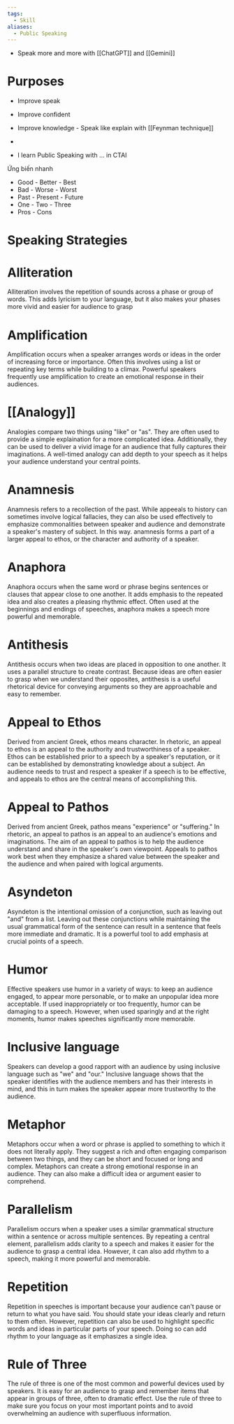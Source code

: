 ```yaml
---
tags:
  - Skill
aliases:
  - Public Speaking
---
```

- Speak more and more with [[ChatGPT]] and [[Gemini]]

# Purposes

- Improve speak
- Improve confident
- Improve knowledge - Speak like explain with [[Feynman technique]]
- 

- I learn Public Speaking with ... in CTAI

Ứng biến nhanh

- Good - Better - Best
- Bad - Worse - Worst
- Past - Present - Future
- One - Two - Three
- Pros - Cons

# Speaking Strategies

# Alliteration

Alliteration involves the repetition of sounds across a phase or group of words. This adds lyricism to your language, but it also makes your phases more vivid and easier for audience to grasp

# Amplification

Amplification occurs when a speaker arranges words or ideas in the order of increasing force or importance. Often this involves using a list or repeating key terms while building to a climax. Powerful speakers frequently use amplification to create an emotional response in their audiences.

# [[Analogy]]

Analogies compare two things using "like" or "as". They are often used to provide a simple explaination for a more complicated idea.
Additionally, they can be used to deliver a vivid image for an audience that fully captures their imaginations. A well-timed analogy can add depth to your speech as it helps your audience understand your central points.

# Anamnesis

Anamnesis refers to a recollection of the past. While appeeals to history can sometimes involve logical fallacies, they can also be used effectively to emphasize commonalities between speaker and audience and demonstrate a speaker's mastery of subject. In this way. anamnesis forms a part of a larger appeal to ethos, or the character and authority of a speaker.

# Anaphora

Anaphora occurs when the same word or phrase begins sentences or clauses that appear close to one another. It adds emphasis to the repeated idea and also creates a pleasing rhythmic effect. Often used at the beginnings and endings of speeches, anaphora makes a speech more powerful and memorable.

# Antithesis

Antithesis occurs when two ideas are placed in opposition to one another. It uses a parallel structure to create contrast. Because ideas are often easier to grasp when we understand their opposites, antithesis is a useful rhetorical device for conveying arguments so they are approachable and easy to remember. 

# Appeal to Ethos

Derived from ancient Greek, ethos means character. In rhetoric, an appeal to ethos is an appeal to the authority and trustworthiness of a speaker. Ethos can be established prior to a speech by a speaker's reputation, or it can be established by demonstrating knowledge about a subject. An audience needs to trust and respect a speaker if a speech is to be effective, and appeals to ethos are the central means of accomplishing this.

# Appeal to Pathos

Derived from ancient Greek, pathos means "experience" or "suffering." In rhetoric, an appeal to pathos is an appeal to an audience's emotions and imaginations. The aim of an appeal to pathos is to help the audience understand and share in the speaker's own viewpoint. Appeals to pathos work best when they emphasize a shared value between the speaker and the audience and when paired with logical arguments.

# Asyndeton

Asyndeton is the intentional omission of a conjunction, such as leaving out "and" from a list. Leaving out these conjunctions while maintaining the usual grammatical form of the sentence can result in a sentence that feels more immediate and dramatic. It is a powerful tool to add emphasis at crucial points of a speech. 

# Humor

Effective speakers use humor in a variety of ways: to keep an audience engaged, to appear more personable, or to make an unpopular idea more acceptable. If used inappropriately or too frequently, humor can be damaging to a speech. However, when used sparingly and at the right moments, humor makes speeches significantly more memorable.

# Inclusive language

Speakers can develop a good rapport with an audience by using inclusive language such as "we" and "our." Inclusive language shows that the speaker identifies with the audience members and has their interests in mind, and this in turn makes the speaker appear more trustworthy to the audience.

# Metaphor

Metaphors occur when a word or phrase is applied to something to which it does not literally apply. They suggest a rich and often engaging comparison between two things, and they can be short and focused or long and complex. Metaphors can create a strong emotional response in an audience. They can also make a difficult idea or argument easier to comprehend. 

# Parallelism

Parallelism occurs when a speaker uses a similar grammatical structure within a sentence or across multiple sentences. By repeating a central element, parallelism adds clarity to a speech and makes it easier for the audience to grasp a central idea. However, it can also add rhythm to a speech, making it more powerful and memorable.

# Repetition

Repetition in speeches is important because your audience can't pause or return to what you have said. You should state your ideas clearly and return to them often. However, repetition can also be used to highlight specific words and ideas in particular parts of your speech. Doing so can add rhythm to your language as it emphasizes a single idea. 

# Rule of Three 

The rule of three is one of the most common and powerful devices used by speakers. It is easy for an audience to grasp and remember items that appear in groups of three, often to dramatic effect. Use the rule of three to make sure you focus on your most important points and to avoid overwhelming an audience with superfluous information.